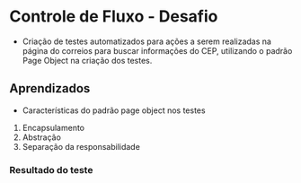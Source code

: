 # Controle de Fluxo - Desafio

- Criação de testes automatizados para ações a serem realizadas na página do correios para buscar informações do CEP, utilizando o padrão Page Object na criação dos testes.

## Aprendizados
- Características do padrão page object nos testes
1. Encapsulamento
2. Abstração
3. Separação da responsabilidade

### Resultado do teste



